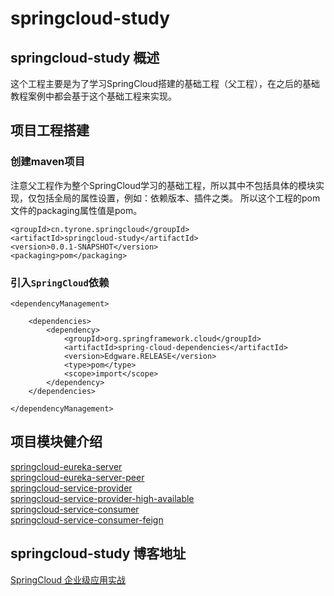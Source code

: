 # springcloud-study
## springcloud-study 概述
这个工程主要是为了学习SpringCloud搭建的基础工程（父工程），在之后的基础教程案例中都会基于这个基础工程来实现。

## 项目工程搭建
### 创建maven项目
注意父工程作为整个SpringCloud学习的基础工程，所以其中不包括具体的模块实现，仅包括全局的属性设置，例如：依赖版本、插件之类。 
所以这个工程的pom文件的packaging属性值是pom。 

```
<groupId>cn.tyrone.springcloud</groupId>
<artifactId>springcloud-study</artifactId>
<version>0.0.1-SNAPSHOT</version>
<packaging>pom</packaging>

```

### 引入` SpringCloud `依赖

```
<dependencyManagement>

    <dependencies>
        <dependency>
            <groupId>org.springframework.cloud</groupId>
            <artifactId>spring-cloud-dependencies</artifactId>
            <version>Edgware.RELEASE</version>
            <type>pom</type>
            <scope>import</scope>
        </dependency>
    </dependencies>

</dependencyManagement>

```

## 项目模块健介绍 </br>
[springcloud-eureka-server](https://github.com/myNameIssls/springcloud-study/tree/master/springcloud-eureka-server) </br>
[springcloud-eureka-server-peer](https://github.com/myNameIssls/springcloud-study/tree/master/springcloud-eureka-server-peer) </br>
[springcloud-service-provider](https://github.com/myNameIssls/springcloud-study/tree/master/springcloud-service-provider) </br>
[springcloud-service-provider-high-available](https://github.com/myNameIssls/springcloud-study/tree/master/springcloud-service-provider-high-available) <br >
[springcloud-service-consumer](https://github.com/myNameIssls/springcloud-study/tree/master/springcloud-service-consumer) <br >
[springcloud-service-consumer-feign](https://github.com/myNameIssls/springcloud-study/tree/master/springcloud-service-consumer-feign) <br >

## springcloud-study 博客地址 </br>
[SpringCloud 企业级应用实战](https://blog.csdn.net/mynameissls/article/details/81150061)








